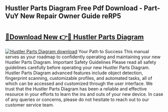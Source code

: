 ## Hustler Parts Diagram Free Pdf Download - Part-VuY New Repair Owner Guide reRP5

# <h2><a href="http://dfoyme.blite.top/?on=Hustler+Parts+Diagram">🔗Download New 👉🔴 Hustler Parts Diagram</a></h2>

[![Hustler Parts Diagram download](https://i.imgur.com/lujVjoI.png)](http://dfoyme.blite.top/?on=Hustler+Parts+Diagram)
Your Path to Success This manual serves as your roadmap to confidently operating and maintaining your new Hustler Parts Diagram. Important Safety Guidelines Please read all safety guidelines carefully before operating your new Hustler Parts Diagram. Hustler Parts Diagram advanced features include object detection, fingerprint scanning, customizable profiles, and automated tasks, all of which can be accessed and customized through the user interface. We trust that the Hustler Parts Diagram has been a reliable and effective resource in your efforts to learn the ins and outs of your new device. In case of any queries or concerns, please do not hesitate to reach out to our customer service team.
